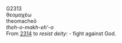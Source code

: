<body>
  <p>G2313<br>  θεομαχέω  <br> theomacheō  <br><i>theh-o-makh-eh‘-o </i><br>From <a href="g2314.htm">2314</a>  to <i>resist</i> <i>deity:</i> - fight against God.<br></p>
 </body>